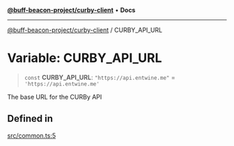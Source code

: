 [**@buff-beacon-project/curby-client**](../index.md) • **Docs**

***

[@buff-beacon-project/curby-client](../index.md) / CURBY\_API\_URL

# Variable: CURBY\_API\_URL

> `const` **CURBY\_API\_URL**: `"https://api.entwine.me"` = `'https://api.entwine.me'`

The base URL for the CURBy API

## Defined in

[src/common.ts:5](https://github.com/buff-beacon-project/curby-js-client/blob/d961ea8fc79685bb955a01063f4c2d40db48941d/src/common.ts#L5)
